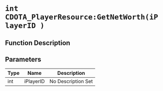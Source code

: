 # `int CDOTA_PlayerResource:GetNetWorth(iPlayerID )`
## Function Description

## Parameters
Type|Name|Description
--|--|--
int|iPlayerID|No Description Set
